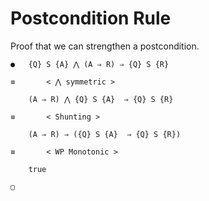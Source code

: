 # Postcondition Rule

Proof that we can strengthen a postcondition.

```
●	{Q} S {A} ⋀ (A ⇒ R) ⇒ {Q} S {R}

≡		< ⋀ symmetric >

	(A ⇒ R) ⋀ {Q} S {A}  ⇒ {Q} S {R}

≡		< Shunting >

	(A ⇒ R) ⇒ ({Q} S {A}  ⇒ {Q} S {R})

≡		< WP Monotonic >

	true

▢
```
